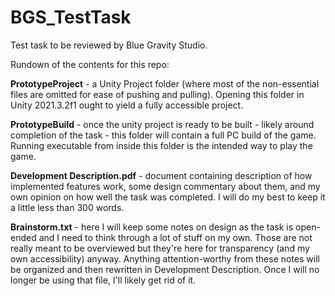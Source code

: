 # BGS_TestTask
Test task to be reviewed by Blue Gravity Studio.

Rundown of the contents for this repo:

**PrototypeProject** - a Unity Project folder (where most of the non-essential files are omitted for ease of pushing and pulling). Opening this folder in Unity 2021.3.2f1 ought to yield a fully accessible project.

**PrototypeBuild** - once the unity project is ready to be built - likely around completion of the task - this folder will contain a full PC build of the game. Running executable from inside this folder is the intended way to play the game.

**Development Description.pdf** - document containing description of how implemented features work, some design commentary about them, and my own opinion on how well the task was completed. I will do my best to keep it a little less than 300 words.

**Brainstorm.txt** - here I will keep some notes on design as the task is open-ended and I need to think through a lot of stuff on my own. Those are not really meant to be overviewed but they're here for transparency (and my own accessibility) anyway. Anything attention-worthy from these notes will be organized and then rewritten in Development Description. Once I will no longer be using that file, I'll likely get rid of it.
